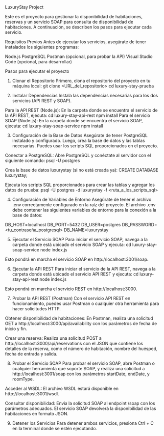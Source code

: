 LuxuryStay Project

Este es el proyecto para gestionar la disponibilidad de habitaciones, reservas y un servicio SOAP para consulta de disponibilidad de habitaciones. A continuación, se describen los pasos para ejecutar cada servicio.

Requisitos Previos
Antes de ejecutar los servicios, asegúrate de tener instalados los siguientes programas:

Node.js
PostgreSQL
Postman (opcional, para probar la API)
Visual Studio Code (opcional, para desarrollar)

Pasos para ejecutar el proyecto
1. Clonar el Repositorio
Primero, clona el repositorio del proyecto en tu máquina local:
git clone <URL_del_repositorio>
cd luxury-stay-prueba

2. Instalar Dependencias
Instala las dependencias necesarias para los dos servicios (API REST y SOAP).

Para la API REST (Node.js):
En la carpeta donde se encuentra el servicio de la API REST, ejecuta:
cd luxury-stay-api-rest
npm install
Para el servicio SOAP (Node.js):
En la carpeta donde se encuentra el servicio SOAP, ejecuta:
cd luxury-stay-soap-service
npm install

3. Configuración de la Base de Datos
Asegúrate de tener PostgreSQL instalado y configurado. Luego, crea la base de datos y las tablas necesarias. Puedes usar los scripts SQL proporcionados en el proyecto.

Conectar a PostgreSQL:
Abre PostgreSQL y conéctate al servidor con el siguiente comando:
psql -U postgres

Crea la base de datos luxurystay (si no está creada ya):
CREATE DATABASE luxurystay;

Ejecuta los scripts SQL proporcionados para crear las tablas y agregar los datos de prueba:
psql -U postgres -d luxurystay -f <ruta_a_los_scripts_sql>

4. Configuración de Variables de Entorno
Asegúrate de tener el archivo .env correctamente configurado en la raíz del proyecto. El archivo .env debe contener las siguientes variables de entorno para la conexión a la base de datos:

DB_HOST=localhost
DB_PORT=5432
DB_USER=postgres
DB_PASSWORD=<tu_contraseña_postgresql>
DB_NAME=luxurystay

5. Ejecutar el Servicio SOAP
Para iniciar el servicio SOAP, navega a la carpeta donde está ubicado el servicio SOAP y ejecuta:
cd luxury-stay-soap-service
node index.js

Esto pondrá en marcha el servicio SOAP en http://localhost:3001/soap.

6. Ejecutar la API REST
Para iniciar el servicio de la API REST, navega a la carpeta donde está ubicado el servicio API REST y ejecuta:
cd luxury-stay-api-rest
node index.js

Esto pondrá en marcha el servicio REST en http://localhost:3000.

7. Probar la API REST (Postman)
Con el servicio API REST en funcionamiento, puedes usar Postman o cualquier otra herramienta para hacer solicitudes HTTP.

Obtener disponibilidad de habitaciones: En Postman, realiza una solicitud GET a http://localhost:3000/api/availability con los parámetros de fecha de inicio y fin.

Crear una reserva: Realiza una solicitud POST a http://localhost:3000/api/reservations con el JSON que contiene los detalles de la reserva, como el número de habitación, nombre del huésped, fecha de entrada y salida.

8. Probar el Servicio SOAP
Para probar el servicio SOAP, abre Postman o cualquier herramienta que soporte SOAP, y realiza una solicitud a http://localhost:3001/soap con los parámetros startDate, endDate, y roomType.

Acceder al WSDL: El archivo WSDL estará disponible en http://localhost:3001/wsdl.

Consultar disponibilidad: Envía la solicitud SOAP al endpoint /soap con los parámetros adecuados. El servicio SOAP devolverá la disponibilidad de las habitaciones en formato JSON.

9. Detener los Servicios
Para detener ambos servicios, presiona Ctrl + C en la terminal donde se estén ejecutando.



